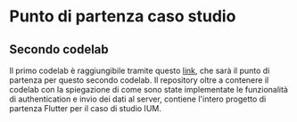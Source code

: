 # Punto di partenza caso studio
## Secondo codelab
Il primo codelab è raggiungibile tramite questo [link](https://github.com/RayCatcherS/CodelabFlutterUni), che sarà il punto di partenza per questo secondo codelab.
Il repository oltre a contenere il codelab con la spiegazione di come sono state implementate le funzionalità di authentication e invio dei dati al server, contiene l'intero progetto di partenza Flutter per il caso di studio IUM. 



